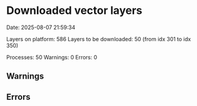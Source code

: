 # Downloaded vector layers

Date: 2025-08-07 21:59:34

Layers on platform: 586
Layers to be downloaded: 50 (from idx 301 to idx 350)

Processes: 50
Warnings: 0
Errors: 0

## Warnings

## Errors
